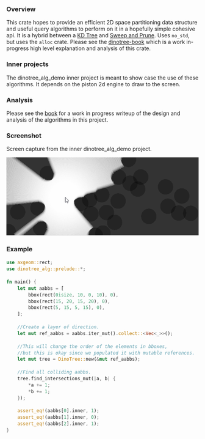 ### Overview

This crate hopes to provide an efficient 2D space partitioning data structure and useful query algorithms to perform on it in a hopefully simple cohesive api.
It is a hybrid between a [KD Tree](https://en.wikipedia.org/wiki/K-d_tree) and [Sweep and Prune](https://en.wikipedia.org/wiki/Sweep_and_prune).
Uses `no_std`, but uses the `alloc` crate.
Please see the [dinotree-book](https://dinotree-book.netlify.com) which is a work in-progress high level explanation and analysis of this crate.

### Inner projects

The dinotree_alg_demo inner project is meant to show case the use of these algorithms. It depends on the piston 2d engine to draw to the screen. 

### Analysis

Please see the [book](https://dinotree-book.netlify.com) for a work in progress writeup of the design and analysis of the algorithms in this project.

### Screenshot

Screen capture from the inner dinotree_alg_demo project.

<img src="./assets/screenshot.gif" alt="screenshot">

### Example

```rust
use axgeom::rect;
use dinotree_alg::prelude::*;

fn main() {
    let mut aabbs = [
        bbox(rect(0isize, 10, 0, 10), 0),
        bbox(rect(15, 20, 15, 20), 0),
        bbox(rect(5, 15, 5, 15), 0),
    ];

    //Create a layer of direction.
    let mut ref_aabbs = aabbs.iter_mut().collect::<Vec<_>>();

    //This will change the order of the elements in bboxes,
    //but this is okay since we populated it with mutable references.
    let mut tree = DinoTree::new(&mut ref_aabbs);

    //Find all colliding aabbs.
    tree.find_intersections_mut(|a, b| {
        *a += 1;
        *b += 1;
    });

    assert_eq!(aabbs[0].inner, 1);
    assert_eq!(aabbs[1].inner, 0);
    assert_eq!(aabbs[2].inner, 1);
}

```
